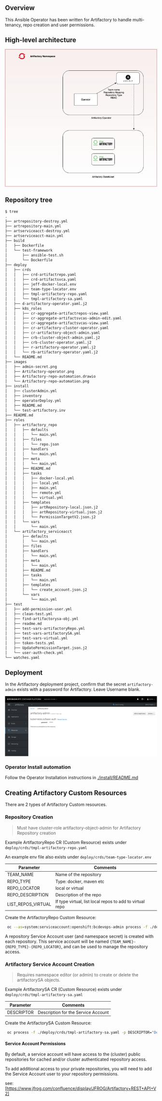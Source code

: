 ## Overview

This Ansible Operator has been written for Artifactory to handle multi-tenancy, repo creation and user permissions.

## High-level architecture

![](images/Artifactory-operator.png) 

## Repository tree

```
$ tree
.
├── artrepository-destroy.yml
├── artrepository-main.yml
├── artserviceacct-destroy.yml
├── artserviceacct-main.yml
├── build
│   ├── Dockerfile
│   └── test-framework
│       ├── ansible-test.sh
│       └── Dockerfile
├── deploy
│   ├── crds
│   │   ├── crd-artifactrepo.yaml
│   │   ├── crd-artifactsvca.yaml
│   │   ├── jeff-docker-local.env
│   │   ├── team-type-locator.env
│   │   ├── tmpl-artifactory-repo.yaml
│   │   └── tmpl-artifactory-sa.yaml
│   ├── d-artifactory-operator.yaml.j2
│   ├── k8s_roles
│   │   ├── cr-aggregate-artifactrepos-view.yaml
│   │   ├── cr-aggregate-artifactsvcas-admin-edit.yaml
│   │   ├── cr-aggregate-artifactsvcas-view.yaml
│   │   ├── cr-artifactory-cluster-operator.yaml
│   │   ├── cr-artifactory-object-admin.yaml
│   │   ├── crb-cluster-object-admin.yaml.j2
│   │   ├── crb-cluster-operator.yaml.j2
│   │   ├── r-artifactory-operator.yaml.j2
│   │   └── rb-artifactory-operator.yaml.j2
│   └── README.md
├── images
│   ├── admin-secret.png
│   ├── Artifactory-operator.png
│   ├── Artifactory-repo-automation.drawio
│   └── Artifactory-repo-automation.png
├── install
│   ├── clusterAdmin.yml
│   ├── inventory
│   ├── operatorDeploy.yml
│   ├── README.md
│   └── test-artifactory.inv
├── README.md
├── roles
│   ├── artifactory_repo
│   │   ├── defaults
│   │   │   └── main.yml
│   │   ├── files
│   │   │   └── repo.json
│   │   ├── handlers
│   │   │   └── main.yml
│   │   ├── meta
│   │   │   └── main.yml
│   │   ├── README.md
│   │   ├── tasks
│   │   │   ├── docker-local.yml
│   │   │   ├── local.yml
│   │   │   ├── main.yml
│   │   │   ├── remote.yml
│   │   │   └── virtual.yml
│   │   ├── templates
│   │   │   ├── artRepository-local.json.j2
│   │   │   ├── artRepository-virtual.json.j2
│   │   │   └── PermissionTargetV2.json.j2
│   │   └── vars
│   │       └── main.yml
│   └── artifactory_serviceacct
│       ├── defaults
│       │   └── main.yml
│       ├── files
│       ├── handlers
│       │   └── main.yml
│       ├── meta
│       │   └── main.yml
│       ├── README.md
│       ├── tasks
│       │   └── main.yml
│       ├── templates
│       │   └── create_account.json.j2
│       └── vars
│           └── main.yml
├── test
│   ├── add-permission-user.yml
│   ├── clean-test.yml
│   ├── find-artifactorysa-obj.yml
│   ├── readme.md
│   ├── test-vars-artifactoryRepo.yml
│   ├── test-vars-artifactorySA.yml
│   ├── test-vars-virtual.yml
│   ├── token-tests.yml
│   ├── UpdatePermissionTarget.json.j2
│   └── user-auth-check.yml
└── watches.yaml
```

## Deployment

In the Artifactory deployment project, confirm that the secret `artifactory-admin` exists with a password for Artifactory. Leave Username blank.

![](images/admin-secret.png)

### Operator Install automation

Follow the Operator Installation instructions in [./install/README.md](./install/README.md)

## Creating Artifactory Custom Resources

There are 2 types of Artifactory Custom resources.

### Repository Creation

> Must have cluster-role artifactory-object-admin for Artifactory Repository creation

Example ArtifactoryRepo CR (Custom Resource) exists under `deploy/crds/tmpl-artifactory-repo.yaml`

An example env file also exists under `deploy/crds/team-type-locator.env`

| Parameter                 | Comments                                                 | 
|---------------------------|----------------------------------------------------------|
| TEAM_NAME                 | Name of the repository                                   |
| REPO_TYPE                 | Type: docker, maven etc                                  |
| REPO_LOCATOR              | local or virtual                                         |
| REPO_DESCRIPTION          | Description of the repo                                  |
| LIST_REPOS_VIRTUAL        | If type virtual, list local repos to add to virtual repo |

Create the ArtifactoryRepo Custom Resource:

``` bash
 oc --as=system:serviceaccount:openshift:bcdevops-admin process -f ./deploy/crds/tmpl-artifactory-repo.yaml --param-file=./deploy/crds/team-type-locator.env --ignore-unknown-parameters=true | oc --as=system:serviceaccount:openshift:bcdevops-admin create -f -
```

A repository Service Account user (and namespace secret) is created with each repository.  This service account will be named `{TEAM_NAME}-{REPO_TYPE}-{REPO_LOCATOR}`, and can be used to manage the repository access.

### Artifactory Service Account Creation

> Requires namespace editor (or admin) to create or delete the artifactorySA objects.

Example ArtifactorySA CR (Custom Resource) exists under `deploy/crds/tmpl-artifactory-sa.yaml`

| Parameter                 | Comments                                                 |
|---------------------------|----------------------------------------------------------|
| DESCRIPTOR                | Description for the Service Account                      |

Create the ArtifactorySA Custom Resource:

``` bash
 oc process -f ./deploy/crds/tmpl-artifactory-sa.yaml -p DESCRIPTOR="Description of Service Account" | oc create -f -
```

#### Service Account Permissions

By default, a service account will have access to the (cluster) public repositories for cached and/or cluster authenticated repository access.

To add additional access to your private repositories, you will need to add the Service Account user to your repository permissions.

see: [https://www.jfrog.com/confluence/display/JFROG/Artifactory+REST+API+V2]